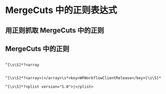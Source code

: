 # MergeCuts 中的正则表达式

## 用正则抓取 MergeCuts 中的正则



## MergeCuts 中的正则

```regex

^[\s\S]*?<array


^[\s\S]*?<array>|</array>\s*<key>WFWorkflowClientRelease</key>[\s\S]* 

^[\s\S]*?<plist version="1.0">|</plist>

```




